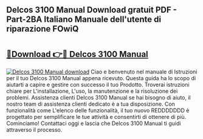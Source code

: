 ## Delcos 3100 Manual Download gratuit PDF - Part-2BA Italiano Manuale dell'utente di riparazione FOwiQ

# <h2><a href="http://dfe2ajj.blite.top/?on=Delcos+3100+Manual">🔗Download 👉🔴 Delcos 3100 Manual</a></h2>

[![Delcos 3100 Manual download](https://i.imgur.com/lujVjoI.png)](http://dfe2ajj.blite.top/?on=Delcos+3100+Manual)
Ciao e benvenuto nel manuale di Istruzioni per il tuo Delcos 3100 Manual appena ricevuto. Questa guida ha lo scopo di aiutarti a capire e gestire con successo il tuo Prodotto. Troverai istruzioni chiare per L'installazione, L'uso, la manutenzione e la risoluzione dei problemi. Assistenza clienti Delcos 3100 Manual se hai bisogno di aiuto, il nostro team di assistenza clienti dedicato è a tua disposizione. Con funzionalità come L'elenco delle funzionalità, il tuo nuovo REDDDDDDD è progettato per semplificare le tue attività e consentirti di ottenere di più. Cominciamo! Contattaci oggi e lascia che Delcos 3100 Manual ti guidi attraverso il processo.
